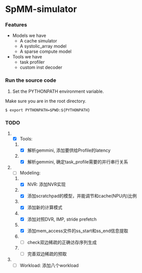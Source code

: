 # SpMM-simulator

### Features
- Models we have
  - A cache simulator
  - A systolic_array model
  - A sparse compute model
- Tools we have
  - task profiler
  - custom inst decoder

### Run the source code
1. Set the PYTHONPATH environment variable. 

Make sure you are in the root directory.
```
$ export PYTHONPATH=$PWD:${PYTHONPATH}
```

### TODO
1. - [x] Tools: 
   1. - [x] 解析gemmini, 添加要供给Profile的latency
   2. - [x] 解析gemmini, 确定task_profile需要的并行串行关系
2. - [ ] Modeling:
   1. - [x] NVR: 添加NVR实现 
   2. - [x] 添加scratchpad的模型，并能调节和cache(NPU内)比例
   3. - [x] 添加新的计算模式
   4. - [x] 添加对照DVR, IMP, stride prefetch
   5. - [x] 添加mem_access文件的ss_start和ss_end信息提取
   6. - [ ] check双边稀疏的正确访存序列生成
   7. - [ ] 完善双边稀疏的预取
3. - [ ] Workload: 添加八个workload
